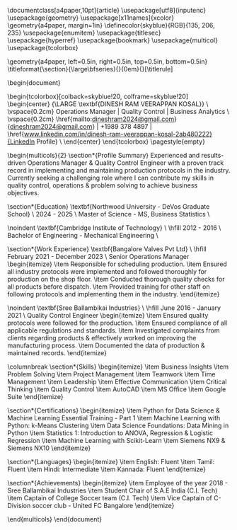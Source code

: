\documentclass[a4paper,10pt]{article}
\usepackage[utf8]{inputenc}
\usepackage{geometry}
\usepackage[x11names]{xcolor}
\geometry{a4paper, margin=1in}
\definecolor{skyblue}{RGB}{135, 206, 235}
\usepackage{enumitem}
\usepackage{titlesec}
\usepackage{hyperref}
\usepackage{bookmark}
\usepackage{multicol}
\usepackage{tcolorbox}

\geometry{a4paper, left=0.5in, right=0.5in, top=0.5in, bottom=0.5in}
\titleformat{\section}{\large\bfseries}{}{0em}{}[\titlerule]

\begin{document}

\begin{tcolorbox}[colback=skyblue!20, colframe=skyblue!20]
\begin{center}
    {\LARGE \textbf{DINESH RAM VEERAPPAN KOSAL}} \\
    \vspace{0.2cm}
    Operations Manager | Quality Control | Business Analytics \\
    \vspace{0.2cm}
    \href{mailto:dineshram2024@gmail.com}{dineshram2024@gmail.com} | +1989 378 4897 | \href{www.linkedin.com/in/dinesh-ram-veerappan-kosal-2ab480222}{LinkedIn Profile} \\
\end{center}
\end{tcolorbox}
\pagestyle{empty}

\begin{multicols}{2}
\section*{Profile Summary}
Experienced and results-driven Operations Manager \& Quality Control Engineer with a proven track record in implementing and maintaining production protocols in the industry. Currently seeking a challenging role where I can contribute my skills in quality control, operations \& problem solving to achieve business objectives.

\section*{Education}
\textbf{Northwood University - DeVos Graduate School} \\
2024 - 2025 \\
Master of Science - MS, Business Statistics \\

\noindent
\textbf{Cambridge Institute of Technology} \\
\hfill 2012 - 2016 \\
Bachelor of Engineering - Mechanical Engineering \\

\section*{Work Experience}
\textbf{Bangalore Valves Pvt Ltd} \\
\hfill February 2021 - December 2023 \\
Senior Operations Manager
\begin{itemize}
    \item Responsible for scheduling production.
    \item Ensured all industry protocols were implemented and followed thoroughly for production on the shop floor.
    \item Conducted thorough quality checks for all products before dispatch.
    \item Provided training for other staff on following protocols and implementing them in the industry.
\end{itemize}

\noindent
\textbf{Sree Ballambikai Industries} \\
\hfill June 2016 - January 2021 \\
Quality Control Engineer
\begin{itemize}
    \item Ensured quality protocols were followed for the production.
    \item Ensured compliance of all applicable regulations and standards.
    \item Investigated complaints from clients regarding products \& effectively worked on improving the manufacturing process.
    \item Documented the data of production \& maintained records.
\end{itemize}

\columnbreak
\section*{Skills}
\begin{itemize}
    \item Business Insights
    \item Problem Solving
    \item Project Management
    \item Teamwork
    \item Time Management
    \item Leadership
    \item Effective Communication
    \item Critical Thinking
    \item Quality Control
    \item AutoCAD
    \item MS Office
    \item Google Suite
\end{itemize}

\section*{Certifications}
\begin{itemize}
    \item Python for Data Science \& Machine Learning Essential Training - Part 1
    \item Machine Learning with Python: k-Means Clustering
    \item Data Science Foundations: Data Mining in Python
    \item Statistics 1: Introduction to ANOVA, Regression \& Logistic Regression
    \item Machine Learning with Scikit-Learn
    \item Siemens NX9 \& Siemens NX10
\end{itemize}

\section*{Languages}
\begin{itemize}
    \item English: Fluent
    \item Tamil: Fluent
    \item Hindi: Intermediate
    \item Kannada: Fluent
\end{itemize}

\section*{Achievements}
\begin{itemize}
    \item Employee of the year 2018 - Sree Ballambikai Industries
    \item Student Chair of S.A.E India (C.I. Tech)
    \item Captain of College Soccer team (C.I. Tech)
    \item Vice Captain of C-Division soccer club - United FC Bangalore
\end{itemize}

\end{multicols}
\end{document}
